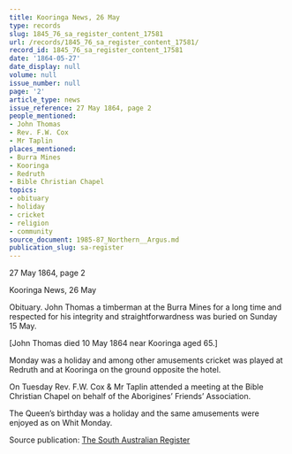 ```yaml
---
title: Kooringa News, 26 May
type: records
slug: 1845_76_sa_register_content_17581
url: /records/1845_76_sa_register_content_17581/
record_id: 1845_76_sa_register_content_17581
date: '1864-05-27'
date_display: null
volume: null
issue_number: null
page: '2'
article_type: news
issue_reference: 27 May 1864, page 2
people_mentioned:
- John Thomas
- Rev. F.W. Cox
- Mr Taplin
places_mentioned:
- Burra Mines
- Kooringa
- Redruth
- Bible Christian Chapel
topics:
- obituary
- holiday
- cricket
- religion
- community
source_document: 1985-87_Northern__Argus.md
publication_slug: sa-register
---
```


27 May 1864, page 2

Kooringa News, 26 May

Obituary.  John Thomas a timberman at the Burra Mines for a long time and respected for his integrity and straightforwardness was buried on Sunday 15 May.

[John Thomas died 10 May 1864 near Kooringa aged 65.]

Monday was a holiday and among other amusements cricket was played at Redruth and at Kooringa on the ground opposite the hotel.

On Tuesday Rev. F.W. Cox & Mr Taplin attended a meeting at the Bible Christian Chapel on behalf of the Aborigines’ Friends’ Association.

The Queen’s birthday was a holiday and the same amusements were enjoyed as on Whit Monday.


Source publication: [The South Australian Register](/publications/sa-register/)
